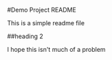 #Demo Project README

This is a simple readme file

##heading 2

I hope this isn't much of a problem